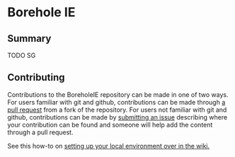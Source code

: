 # Borehole IE

## Summary
TODO SG

## Contributing

Contributions to the BoreholeIE repository can be made in one of two ways. For users familiar with git and github, contributions can be made through [a pull request](https://github.com/opengeospatial/boreholeie/pulls) from a fork of the repository. For users not familiar with git and github, contributions can be made by [submitting an issue](https://github.com/opengeospatial/boreholeie/issues) describing where your contribution can be found and someone will help add the content through a pull request.  

See this how-to on [setting up your local environment over in the wiki.](https://github.com/opengeospatial/boreholeie/wiki/Contributing-Content-Via-Pull-Request)
